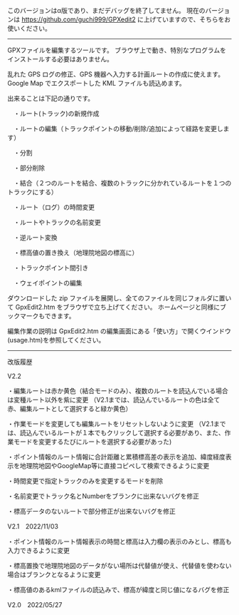 このバージョンはα版であり、まだデバッグを終了してません。
現在のバージョンは https://github.com/guchi999/GPXedit2 に上げていますので、そちらをお使いください。
 
 ----------------------------------------------------------------

GPXファイルを編集するツールです。 ブラウザ上で動き、特別なプログラムをインストールする必要はありません。

乱れた GPS ログの修正、GPS 機器へ入力する計画ルートの作成に使えます。 Google Map でエクスポートした KML ファイルも読込めます。

出来ることは下記の通りです。

　・ルート(トラック)の新規作成

　・ルートの編集（トラックポイントの移動/削除/追加によって経路を変更します）

　・分割

　・部分削除

　・結合（２つのルートを結合、複数のトラックに分かれているルートを１つのトラックにする）

　・ルート（ログ）の時間変更

　・ルートやトラックの名前変更

　・逆ルート変換

　・標高値の置き換え（地理院地図の標高に）

　・トラックポイント間引き

　・ウェイポイントの編集

ダウンロードした zip ファイルを展開し、全てのファイルを同じフォルダに置いて GpxEdit2.htm をブラウザで立ち上げてください。 ホームページと同様にブックマークもできます。

編集作業の説明は GpxEdit2.htm の編集画面にある「使い方」で開くウインドウ(usage.htm)を参照してください。

 ----------------------------------------------------------------

改版履歴

V2.2

・編集ルートは赤か黄色（結合モードのみ）、複数のルートを読込んでいる場合は変種ルート以外を紫に変更
（V2.1までは、読込んでいるルートの色は全て赤、編集ルートとして選択すると緑か黄色）

・作業モードを変更しても編集ルートをリセットしないように変更
（V2.1までは、読込んでいるルートが１本でもクリックして選択する必要があり、また、作業モードを変更するたびにルートを選択する必要があった)

・ポイント情報のルート情報に合計距離と累積標高差の表示を追加、緯度経度表示を地理院地図やGoogleMap等に直接コピペして検索できるように変更

・時間変更で指定トラックのみを変更するモードを削除

・名前変更でトラック名とNumberをブランクに出来ないバグを修正

・標高データのないルートで部分修正が出来ないバグを修正



V2.1　2022/11/03

・ポイント情報のルート情報表示の時間と標高は入力欄の表示のみとし、標高も入力できるように変更

・標高置換で地理院地図のデータがない場所は代替値が使え、代替値を使わない場合はブランクとなるように変更

・標高値のあるkmlファイルの読込みで、標高が緯度と同じ値になるバグを修正



V2.0　2022/05/27

